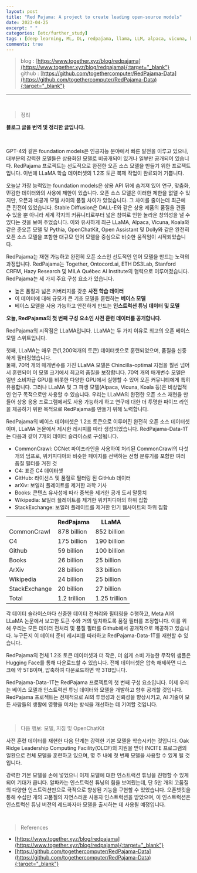 ```yaml
---
layout: post
title: "Red Pajama: A project to create leading open-source models"
date: 2023-04-25
excerpt: " "
categories: [etc/further_study]
tags : [deep learning, ML, DL, redpajama, llama, LLM, alpaca, vicuna, koala, gpt-4]
comments: true
---
```



>blog : [https://www.together.xyz/blog/redpajama](https://www.together.xyz/blog/redpajama){:target="_blank"}  
>github : [https://github.com/togethercomputer/RedPajama-Data](https://github.com/togethercomputer/RedPajama-Data){:target="_blank"}  

---

<br>

> <subtitle> 정리 </subtitle>

<b>블로그 글을 번역 및 정리한 글입니다.</b>

<br>

GPT-4와 같은 foundation models은 인공지능 분야에서 빠른 발전을 이루고 있으나, 대부분의 강력한 모델들은 상용화된 모델로 비공개되어 있거나 일부만 공개되어 있습니다. RedPajama 프로젝트는 선도적으로 완전한 오픈 소스 모델을 만들기 위한 프로젝트입니다. 이번에 LLaMA 학습 데이터셋의 1.2조 토큰 복제 작업이 완료되어 기쁩니다.

오늘날 가장 능력있는 foundation models은 상용 API 뒤에 숨겨져 있어 연구, 맞춤화, 민감한 데이터와의 사용에 제한이 있습니다. 오픈 소스 모델은 이러한 제한을 없앨 수 있지만, 오픈과 비공개 모델 사이의 품질 차이가 있었습니다. 그 차이를 줄이는데 최근에 큰 진전이 있었습니다. Stable Diffusion은 DALL-E와 같은 상용 제품의 품질을 견줄 수 있을 뿐 아니라 세계 각지의 커뮤니티로부터 넓은 참여로 인한 놀라운 창의성을 낼 수 있다는 것을 보여 주었습니다. 이와 유사하게 최근 LLaMA, Alpaca, Vicuna, Koala와 같은 준오픈 모델 및 Pythia, OpenChatKit, Open Assistant 및 Dolly와 같은 완전히 오픈 소스 모델을 포함한 대규모 언어 모델을 중심으로 비슷한 움직임이 시작되었습니다.

RedPajama는 재현 가능하고 완전히 오픈 소스인 선도적인 언어 모델을 만드는 노력의 과정입니다. RedPajama는 Together, Ontocord.ai, ETH DS3Lab, Stanford CRFM, Hazy Research 및 MILA Québec AI Institute의 협력으로 이루어졌습니다. RedPajama는 세 가지 주요 구성 요소가 있습니다.  
* 높은 품질과 넓은 커버리지를 갖춘 **사전 학습 데이터**  
* 이 데이터에 대해 규모가 큰 기초 모델을 훈련하는 **베이스 모델**  
* 베이스 모델을 사용 가능하고 안전하게 만드는 **인스트럭션 튜닝 데이터 및 모델**  

**오늘, RedPajama의 첫 번째 구성 요소인 사전 훈련 데이터를 공개합니다.**

RedPajama의 시작점은 LLaMA입니다. LLaMA는 두 가지 이유로 최고의 오픈 베이스 모델 스위트입니다. 

첫째, LLaMA는 매우 큰(1,200억개의 토큰) 데이터셋으로 훈련되었으며, 품질을 신중하게 필터링했습니다.  
둘째, 70억 개의 매개변수를 가진 LLaMA 모델은 Chincilla-optimal 지점을 훨씬 넘어서 훈련되어 이 모델 크기에서 최고의 품질을 보장합니다. 70억 개의 매개변수 모델은 일반 소비자급 GPU를 비롯한 다양한 GPU에서 실행할 수 있어 오픈 커뮤니티에게 특히 유용합니다. 그러나 LLaMA 및 그 파생 모델(Alpaca, Vicuna, Koala 등)은 비상업적인 연구 목적으로만 사용할 수 있습니다. 우리는 LLaMA의 완전한 오픈 소스 재현을 만들어 상용 응용 프로그램에서도 사용 가능하게 하고 연구에 대한 더 투명한 파이프 라인을 제공하기 위한 목적으로 RedPajama를 만들기 위해 노력합니다.

RedPajama의 베이스 데이터셋은 1.2조 토큰으로 이루어진 완전히 오픈 소스 데이터셋이며, LLaMA 논문에서 제시한 레시피를 따라 생성되었습니다. RedPajama-Data-1T는 다음과 같이 7개의 데이터 슬라이스로 구성됩니다.

* CommonCrawl: CCNet 파이프라인을 사용하여 처리된 CommonCrawl의 다섯 개의 덤프로, 위키피디아와 비슷한 페이지를 선택하는 선형 분류기를 포함한 여러 품질 필터를 거친 것
* C4: 표준 C4 데이터셋
* GitHub: 라이선스 및 품질로 필터링 된 GitHub 데이터
* arXiv: 보일러 플레이트를 제거한 과학 기사
* Books: 콘텐츠 유사성에 따라 중복을 제거한 공개 도서 말뭉치
* Wikipedia: 보일러 플레이트를 제거한 위키피디아의 하위 집합
* StackExchange: 보일러 플레이트를 제거한 인기 웹사이트의 하위 집합

<table>
    <tr>
        <th></th>
        <th>RedPajama</th>
        <th>LLaMA</th>
    </tr>
    <tr>
        <td>CommonCrawl</td>
        <td>878 billion</td>
        <td>852 billion</td>
    </tr>
    <tr>
        <td>C4</td>
        <td>175 billion</td>
        <td>190 billion</td>
    </tr>
    <tr>
        <td>Github</td>
        <td>59 billion</td>
        <td>100 billion</td>
    </tr>
    <tr>
        <td>Books</td>
        <td>26 billion</td>
        <td>25 billion</td>
    </tr>
    <tr>
        <td>ArXiv</td>
        <td>28 billion</td>
        <td>33 billion</td>
    </tr>
    <tr>
        <td>Wikipedia</td>
        <td>24 billion</td>
        <td>25 billion</td>
    </tr>
    <tr>
        <td>StackExchange</td>
        <td>20 billion</td>
        <td>27 billion</td>
    </tr>
    <tr>
        <td>Total</td>
        <td>1.2 trillion</td>
        <td>1.25 trillion</td>
    </tr>
</table>


각 데이터 슬라이스마다 신중한 데이터 전처리와 필터링을 수행하고, Meta AI의 LLaMA 논문에서 보고한 토큰 수와 거의 일치하도록 품질 필터를 조정합니다. 이를 위해 우리는 모든 데이터 전처리 및 품질 필터를 Github에서 공개적으로 제공하고 있습니다. 누구든지 이 데이터 준비 레시피를 따라하고 RedPajama-Data-1T를 재현할 수 있습니다.

RedPajama의 전체 1.2조 토큰 데이터셋과 더 작은, 더 쉽게 소비 가능한 무작위 샘플은 Hugging Face를 통해 다운로드할 수 있습니다. 전체 데이터셋은 압축 해제하면 디스크에 약 5TB이며, 압축하여 다운로드하면 약 3TB입니다.

RedPajama-Data-1T는 RedPajama 프로젝트의 첫 번째 구성 요소입니다. 이제 우리는 베이스 모델과 인스트럭션 튜닝 데이터와 모델을 개발하고 향후 공개할 것입니다. RedPajama 프로젝트는 전체적으로 AI의 투명성과 신뢰성을 향상시키고, AI 기술이 모든 사람들의 생활에 영향을 미치는 방식을 개선하는 데 기여할 것입니다.

<br>

> <subtitle> 다음 행보: 모델, 지침 및 OpenChatKit </subtitle>

사전 훈련 데이터를 재현한 다음 단계는 강력한 기본 모델을 학습시키는 것입니다. Oak Ridge Leadership Computing Facility(OLCF)의 지원을 받아 INCITE 프로그램의 일환으로 전체 모델을 훈련하고 있으며, 몇 주 내에 첫 번째 모델을 사용할 수 있게 될 것입니다.

강력한 기본 모델을 손에 넣었으니 이제 모델에 대한 인스트럭션 튜닝을 진행할 수 있게 되어 기대가 큽니다. 알파카는 인스트럭션 튜닝의 힘을 보여줬는데, 단 5만 개의 고품질의 다양한 인스트럭션만으로 극적으로 향상된 기능을 구현할 수 있었습니다. 오픈챗킷을 통해 수십만 개의 고품질의 자연스러운 사용자 인스트럭션을 받았으며, 이 인스트럭션은 인스트럭션 튜닝 버전의 레드파자마 모델을 출시하는 데 사용될 예정입니다.

<br>

> <subtitle> References </subtitle>

* [https://www.together.xyz/blog/redpajama](https://www.together.xyz/blog/redpajama){:target="_blank"}  
* [https://github.com/togethercomputer/RedPajama-Data](https://github.com/togethercomputer/RedPajama-Data){:target="_blank"}  

<br>